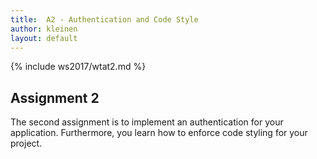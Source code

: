 ```yaml
---
title:  A2 - Authentication and Code Style
author: kleinen
layout: default
---
```

{% include ws2017/wtat2.md %}

## Assignment 2

The second assignment is to implement an authentication for your application.
Furthermore, you learn how to enforce code styling for your project.
